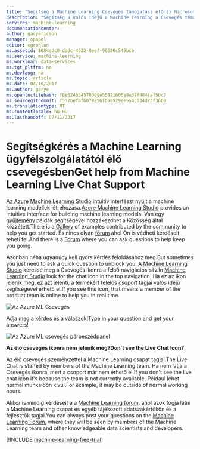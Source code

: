 ```yaml
---
title: "Segítség a Machine Learning Csevegés támogatási élő |} Microsoft Docs"
description: "Segítség a valós idejű a Machine Learning a Csevegés támogatási élő szolgáltatással a felhőben."
services: machine-learning
documentationcenter: 
author: garyericson
manager: opapel
editor: cgronlun
ms.assetid: 1684cdc0-dddc-4522-8eef-96620c549bcb
ms.service: machine-learning
ms.workload: data-services
ms.tgt_pltfrm: na
ms.devlang: na
ms.topic: article
ms.date: 04/10/2017
ms.author: garye
ms.openlocfilehash: f8e624b54578009e55921606a9e37f884faf50c7
ms.sourcegitcommit: f537befafb079256fba0529ee554c034d73f36b0
ms.translationtype: MT
ms.contentlocale: hu-HU
ms.lasthandoff: 07/11/2017
---
```

# <a name="get-help-from-machine-learning-live-chat-support"></a><span data-ttu-id="9bf8b-103">Segítségkérés a Machine Learning ügyfélszolgálatától élő csevegésben</span><span class="sxs-lookup"><span data-stu-id="9bf8b-103">Get help from Machine Learning Live Chat Support</span></span>
<span data-ttu-id="9bf8b-104">[Az Azure Machine Learning Studio](machine-learning-what-is-ml-studio.md) intuitív interfészt nyújt a machine learning modellek létrehozása.</span><span class="sxs-lookup"><span data-stu-id="9bf8b-104">[Azure Machine Learning Studio](machine-learning-what-is-ml-studio.md) provides an intuitive interface for building machine learning models.</span></span> <span data-ttu-id="9bf8b-105">Van egy [gyűjtemény](machine-learning-gallery-how-to-use-contribute-publish.md) példák segítségével hozzákezdhet a Közösség által közzétett.</span><span class="sxs-lookup"><span data-stu-id="9bf8b-105">There is a [Gallery](machine-learning-gallery-how-to-use-contribute-publish.md) of examples contributed by the community to help you get started.</span></span> <span data-ttu-id="9bf8b-106">És nincs olyan [fórum](https://social.msdn.microsoft.com/forums/azure/home?forum=MachineLearning) ahol Ön is védheti kérdéseit teheti fel.</span><span class="sxs-lookup"><span data-stu-id="9bf8b-106">And there is a [Forum](https://social.msdn.microsoft.com/forums/azure/home?forum=MachineLearning) where you can ask questions to help keep you going.</span></span> 

<span data-ttu-id="9bf8b-107">Azonban néha ugyanúgy kell gyors kérdés feloldásához meg.</span><span class="sxs-lookup"><span data-stu-id="9bf8b-107">But sometimes you just need to ask a quick question to unblock you.</span></span> <span data-ttu-id="9bf8b-108">A [Machine Learning Studio](http://studio.azureml.net/Home) keresse meg a Csevegés ikonra a felső navigációs sáv.</span><span class="sxs-lookup"><span data-stu-id="9bf8b-108">In [Machine Learning Studio](http://studio.azureml.net/Home) look for the chat icon in the top navigation.</span></span>  <span data-ttu-id="9bf8b-109">Ha ez az ikon jelenik meg, ez azt jelenti, a termékért felelős csoport tagjai valós idejű segítségével érhető el.</span><span class="sxs-lookup"><span data-stu-id="9bf8b-109">If you see this icon, that means a member of the product team is online to help you in real time.</span></span>

![Az Azure ML Csevegés](./media/machine-learning-live-chat/AzureMLChatNavBar.png)

<span data-ttu-id="9bf8b-111">Adja meg a kérdés és a válaszok!</span><span class="sxs-lookup"><span data-stu-id="9bf8b-111">Type in your question and get your answers!</span></span>

![Az Azure ML csevegés párbeszédpanel](./media/machine-learning-live-chat/AzureMLChat.png)

<span data-ttu-id="9bf8b-113">**Az élő csevegés ikonra nem jelenik meg?**</span><span class="sxs-lookup"><span data-stu-id="9bf8b-113">**Don't see the Live Chat Icon?**</span></span>

<span data-ttu-id="9bf8b-114">Az élő csevegés személyzettel a Machine Learning csapat tagjai.</span><span class="sxs-lookup"><span data-stu-id="9bf8b-114">The Live Chat is staffed by members of the Machine Learning team.</span></span> <span data-ttu-id="9bf8b-115">Ha nem látja a Csevegés ikonra, mert a csoport már nem érhető el.</span><span class="sxs-lookup"><span data-stu-id="9bf8b-115">If you don't see the live chat icon it's because the team is not currently available.</span></span> <span data-ttu-id="9bf8b-116">Például lehet normál munkaidőn kívül.</span><span class="sxs-lookup"><span data-stu-id="9bf8b-116">For example, it may be outside of normal working hours.</span></span> 

<span data-ttu-id="9bf8b-117">Akkor is mindig kérdéseit a a [Machine Learning fórum](https://social.msdn.microsoft.com/forums/azure/home?forum=MachineLearning), ahol azok fogja látni a Machine Learning csapat és egyéb tájékozott adatszakértőkön és a fejlesztők tagjai.</span><span class="sxs-lookup"><span data-stu-id="9bf8b-117">You can always post your questions on the [Machine Learning Forum](https://social.msdn.microsoft.com/forums/azure/home?forum=MachineLearning), where they will be seen by members of the Machine Learning team and other knowledgeable data scientists and developers.</span></span>

[!INCLUDE [machine-learning-free-trial](../../includes/machine-learning-free-trial.md)]

